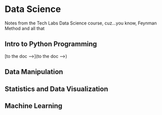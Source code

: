 # Data Science
Notes from the Tech Labs Data Science course, cuz...you know, Feynman Method and all that



## Intro to Python Programming
[to the doc -->](to the doc -->)

## Data Manipulation

## Statistics and Data Visualization

## Machine Learning

